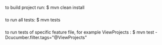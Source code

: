 ### 
to build project run: $ mvn clean install

### 
to run all tests: $ mvn tests

###
to run tests of specific feature file, for example ViewProjects : $ mvn test  -Dcucumber.filter.tags="@ViewProjects"

